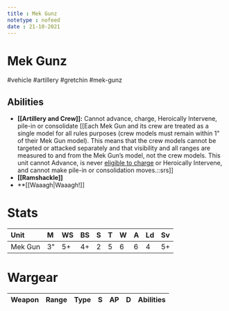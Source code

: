 ```yaml
---
title : Mek Gunz
notetype : nofeed
date : 21-10-2021
---
```


# Mek Gunz
#vehicle #artillery #gretchin #mek-gunz

## Abilities

- **[[Artillery and Crew]]:** Cannot advance, charge, Heroically Intervene, pile-in or consolidate [[Each Mek Gun and its crew are treated as a single model for all rules purposes (crew models must remain within 1" of their Mek Gun model). This means that the crew models cannot be targeted or attacked separately and that visibility and all ranges are measured to and from the Mek Gun’s model, not the crew models. This unit cannot Advance, is never [eligible to charge](https://wahapedia.ru/wh40k9ed/the-rules/core-rules/#1.-Charges) or Heroically Intervene, and cannot make pile-in or consolidation moves.::srs]]
- **[[Ramshackle]]**
- **[[Waaagh\|Waaagh!]]

# Stats

| Unit    | M   | WS  | BS  | S   | T   | W   | A   | Ld  | Sv  |
|:------- |:--- |:--- |:--- |:--- |:--- |:--- |:--- |:--- |:--- |
| Mek Gun | 3"  | 5+  | 4+  | 2   | 5   | 6   | 6   | 4   | 5+  |

# Wargear

| Weapon | Range | Type | S   | AP  | D   | Abilities |
|:------ |:----- |:---- |:--- |:--- |:--- |:--------- |